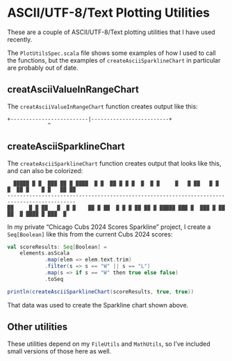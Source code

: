 # ASCII/UTF-8/Text Plotting Utilities

These are a couple of ASCII/UTF-8/Text plotting utilities that I have used recently.

The `PlotUtilsSpec.scala` file shows some examples of how I used to call the functions,
but the examples of `createAsciiSparklineChart` in particular are probably out of date.


## creatAsciiValueInRangeChart

The `creatAsciiValueInRangeChart` function creates output like this:

````
+-------------------------|-------------------------+
             ^
````


## createAsciiSparklineChart

The `createAsciiSparklineChart` function creates output that looks like this, and can also be colorized:

````
  ▓▓▓▓▓ ▓ ▓  ▓▓▓ ▓▓ ▓ ▓▓▓▓  ▓ ▓  ▓▓ ▓ ▓ ▓  ▓  ▓ ▓     ▓   ▓ ▓▓   ▓ ▓  ▓  ▓▓ ▓    ▓ ▓   ▓▓ ▓▓
--------------------------------------------------------------------------------------------
▓▓     ▓ ▓ ▓▓   ▓  ▓ ▓    ▓▓ ▓ ▓▓  ▓ ▓ ▓ ▓▓ ▓▓ ▓ ▓▓▓▓▓ ▓▓▓ ▓  ▓▓▓ ▓ ▓▓ ▓▓  ▓ ▓▓▓▓ ▓ ▓▓▓  ▓  
````

In my private “Chicago Cubs 2024 Scores Sparkline” project, I create a `Seq[Boolean]` like this from
the current Cubs 2024 scores:

```scala
val scoreResults: Seq[Boolean] = 
    elements.asScala
            .map(elem => elem.text.trim)
            .filter(s => s == "W" || s == "L")
            .map(s => if s == "W" then true else false)
            .toSeq

println(createAsciiSparklineChart(scoreResults, true, true))
```

That data was used to create the Sparkline chart shown above.


## Other utilities

These utilities depend on my `FileUtils` and `MathUtils`, so I’ve included small versions of those here as well.
